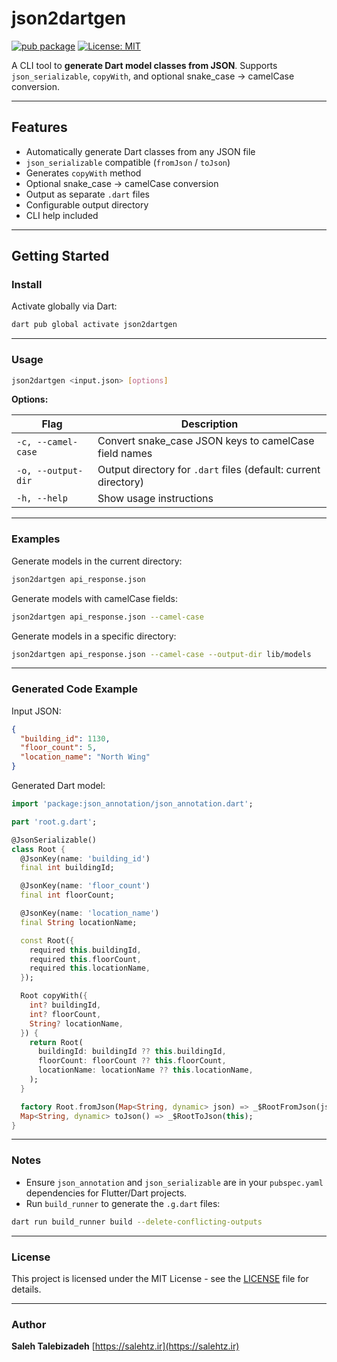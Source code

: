 # json2dartgen

[![pub package](https://img.shields.io/pub/v/json2dartgen.svg)](https://pub.dev/packages/json2dartgen)
[![License: MIT](https://img.shields.io/badge/License-MIT-yellow.svg)](LICENSE)

A CLI tool to **generate Dart model classes from JSON**. Supports `json_serializable`, `copyWith`, and optional snake\_case → camelCase conversion.

---

## Features

* Automatically generate Dart classes from any JSON file
* `json_serializable` compatible (`fromJson` / `toJson`)
* Generates `copyWith` method
* Optional snake\_case → camelCase conversion
* Output as separate `.dart` files
* Configurable output directory
* CLI help included

---

## Getting Started

### Install

Activate globally via Dart:

```bash
dart pub global activate json2dartgen
```

---

### Usage

```bash
json2dartgen <input.json> [options]
```

**Options:**

| Flag               | Description                                                     |
| ------------------ | --------------------------------------------------------------- |
| `-c, --camel-case` | Convert snake\_case JSON keys to camelCase field names          |
| `-o, --output-dir` | Output directory for `.dart` files (default: current directory) |
| `-h, --help`       | Show usage instructions                                         |

---

### Examples

Generate models in the current directory:

```bash
json2dartgen api_response.json
```

Generate models with camelCase fields:

```bash
json2dartgen api_response.json --camel-case
```

Generate models in a specific directory:

```bash
json2dartgen api_response.json --camel-case --output-dir lib/models
```

---

### Generated Code Example

Input JSON:

```json
{
  "building_id": 1130,
  "floor_count": 5,
  "location_name": "North Wing"
}
```

Generated Dart model:

```dart
import 'package:json_annotation/json_annotation.dart';

part 'root.g.dart';

@JsonSerializable()
class Root {
  @JsonKey(name: 'building_id')
  final int buildingId;

  @JsonKey(name: 'floor_count')
  final int floorCount;

  @JsonKey(name: 'location_name')
  final String locationName;

  const Root({
    required this.buildingId,
    required this.floorCount,
    required this.locationName,
  });

  Root copyWith({
    int? buildingId,
    int? floorCount,
    String? locationName,
  }) {
    return Root(
      buildingId: buildingId ?? this.buildingId,
      floorCount: floorCount ?? this.floorCount,
      locationName: locationName ?? this.locationName,
    );
  }

  factory Root.fromJson(Map<String, dynamic> json) => _$RootFromJson(json);
  Map<String, dynamic> toJson() => _$RootToJson(this);
}
```

---

### Notes

* Ensure `json_annotation` and `json_serializable` are in your `pubspec.yaml` dependencies for Flutter/Dart projects.
* Run `build_runner` to generate the `.g.dart` files:

```bash
dart run build_runner build --delete-conflicting-outputs
```

---

### License

This project is licensed under the MIT License - see the [LICENSE](LICENSE) file for details.

---

### Author

**Saleh Talebizadeh**
[https://salehtz.ir](https://salehtz.ir)
